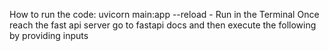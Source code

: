 How to run the code:
uvicorn main:app --reload - Run in the Terminal
Once reach the fast api server go to fastapi docs
and then execute the following by providing inputs